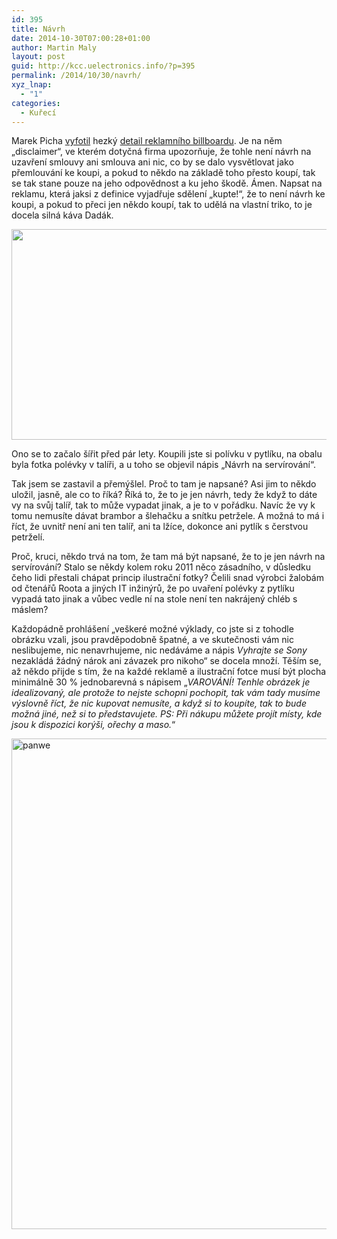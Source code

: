```yaml
---
id: 395
title: Návrh
date: 2014-10-30T07:00:28+01:00
author: Martin Maly
layout: post
guid: http://kcc.uelectronics.info/?p=395
permalink: /2014/10/30/navrh/
xyz_lnap:
  - "1"
categories:
  - Kuřecí
---
```

Marek Picha [vyfotil](https://twitter.com/tracnik/status/517998708387246081/photo/1) hezký [detail reklamního billboardu](https://pbs.twimg.com/media/BzBNEoiIUAAHCBl.jpg). Je na něm &#8222;disclaimer&#8220;, ve kterém dotyčná firma upozorňuje, že tohle není návrh na uzavření smlouvy ani smlouva ani nic, co by se dalo vysvětlovat jako přemlouvání ke koupi, a pokud to někdo na základě toho přesto koupí, tak se tak stane pouze na jeho odpovědnost a ku jeho škodě. Ámen. Napsat na reklamu, která jaksi z definice vyjadřuje sdělení &#8222;kupte!&#8220;, že to není návrh ke koupi, a pokud to přeci jen někdo koupí, tak to udělá na vlastní triko, to je docela silná káva Dadák.

<img loading="lazy" class="aligncenter" src="https://pbs.twimg.com/media/BzBNEoiIUAAHCBl.jpg" alt="" width="600" height="337" /> 

Ono se to začalo šířit před pár lety. Koupili jste si polívku v pytlíku, na obalu byla fotka polévky v talíři, a u toho se objevil nápis &#8222;Návrh na servírování&#8220;.

Tak jsem se zastavil a přemýšlel. Proč to tam je napsané? Asi jim to někdo uložil, jasně, ale co to říká? Říká to, že to je jen návrh, tedy že když to dáte vy na svůj talíř, tak to může vypadat jinak, a je to v pořádku. Navíc že vy k tomu nemusíte dávat brambor a šlehačku a snítku petržele. A možná to má i říct, že uvnitř není ani ten talíř, ani ta lžíce, dokonce ani pytlík s čerstvou petrželí.

Proč, kruci, někdo trvá na tom, že tam má být napsané, že to je jen návrh na servírování? Stalo se někdy kolem roku 2011 něco zásadního, v důsledku čeho lidi přestali chápat princip ilustrační fotky? Čelili snad výrobci žalobám od čtenářů Roota a jiných IT inžinýrů, že po uvaření polévky z pytlíku vypadá tato jinak a vůbec vedle ní na stole není ten nakrájený chléb s máslem?

Každopádně prohlášení &#8222;veškeré možné výklady, co jste si z tohodle obrázku vzali, jsou pravděpodobně špatné, a ve skutečnosti vám nic neslibujeme, nic nenavrhujeme, nic nedáváme a nápis _Vyhrajte se Sony_ nezakládá žádný nárok ani závazek pro nikoho&#8220; se docela množí. Těším se, až někdo přijde s tím, že na každé reklamě a ilustrační fotce musí být plocha minimálně 30 % jednobarevná s nápisem &#8222;_VAROVÁNÍ! Tenhle obrázek je idealizovaný, ale protože to nejste schopni pochopit, tak vám tady musíme výslovně říct, že nic kupovat nemusíte, a když si to koupíte, tak to bude možná jiné, než si to představujete. PS: Při nákupu můžete projít místy, kde jsou k dispozici korýši, ořechy a maso._&#8220;

[<img loading="lazy" class="aligncenter wp-image-397 size-full" src="http://kcc.uelectronics.info/wp-content/uploads/sites/8/2014/10/panwe.jpg" alt="panwe" width="785" height="785" srcset="https://kcc.uelectronics.info/wp-content/uploads/sites/8/2014/10/panwe.jpg 785w, https://kcc.uelectronics.info/wp-content/uploads/sites/8/2014/10/panwe-150x150.jpg 150w, https://kcc.uelectronics.info/wp-content/uploads/sites/8/2014/10/panwe-300x300.jpg 300w, https://kcc.uelectronics.info/wp-content/uploads/sites/8/2014/10/panwe-624x624.jpg 624w" sizes="(max-width: 785px) 100vw, 785px" />](http://kcc.uelectronics.info/wp-content/uploads/sites/8/2014/10/panwe.jpg)